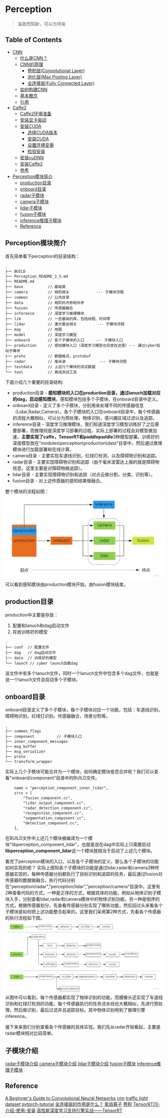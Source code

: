 # Perception

> 温故而知新，可以为师矣


## Table of Contents
- [CNN](cnn)
    - [什么是CNN？](cnn#what_is_cnn)
    - [CNN的原理](cnn#cnn_principle)
        - [卷积层(Convolutional Layer)](cnn#convolutional)
        - [池化层(Max Pooling Layer)](cnn#max_pool)
        - [全连接层(Fully Connected Layer)](cnn#fully_connect)
    - [如何构建CNN](cnn#how_to)
    - [基本概念](cnn#base_concept)
    - [引用](cnn#reference)
- [Caffe2](caffe2)
    - [Caffe2环境准备](caffe2#env)
    - [安装显卡驱动](caffe2#drivers)
    - [安装CUDA](caffe2#cuda)
        - [选择CUDA版本](caffe2#cuda_version)
        - [安装CUDA](caffe2#cuda_install)
        - [设置环境变量](caffe2#cuda_env)
        - [检验安装](caffe2#cuda_check)
    - [安装cuDNN](caffe2#cudnn)
    - [安装Caffe2](caffe2#caffe2)
    - [参考](caffe2#reference)
- [Perception模块简介](#introduction)
    - [production目录](#production)
    - [onboard目录](#onboard)
    - [radar子模块](#sub_module)
    - [camera子模块](#sub_module)
    - [lidar子模块](#sub_module)
    - [fusion子模块](#sub_module)
    - [inference推理子模块](#sub_module)
    - [Reference](#reference)

<a name="introduction" />

## Perception模块简介

首先简单看下perception的目录结构：
```
.
├── BUILD
├── Perception_README_3_5.md
├── README.md
├── base           // 基础类
├── camera         // 相机相关            --- 子模块流程
├── common         // 公共目录
├── data           // 相机的内参和外参
├── fusion         // 传感器融合
├── inference      // 深度学习推理模块
├── lib            // 一些基础的库，包括线程、时间等
├── lidar          // 激光雷达相关         --- 子模块流程
├── map            // 地图
├── model          // 深度学习模型
├── onboard        // 各个子模块的入口     --- 子模块入口
├── production     // 感知模块入口（深度学习模型也存放在这里）--- 通过cyber启动子模块
├── proto          // 数据格式，protobuf
├── radar          // 毫米波               --- 子模块流程
├── testdata       // 上述几个模块的测试数据
└── tool           // 离线测试工具
```
下面介绍几个重要的目录结构:
* production目录 - **感知模块的入口在production目录，通过lanuch加载对应的dag，启动感知模块**，感知模块包括多个子模块，在onboard目录中定义。
* onboard目录 - 定义了多个子模块，分别用来处理不同的传感器信息（Lidar,Radar,Camera）。各个子模块的入口在onboard目录中，每个传感器的流程大概相似，可以分为预处理，物体识别，感兴趣区域过滤以及追踪。
* inference目录 - 深度学习推理模块，我们知道深度学习模型训练好了之后需要部署，而推理则是深度学习部署的过程，实际上部署的过程会对模型做加速，**主要实现了caffe，TensorRT和paddlepaddle**3种模型部署。训练好的深度模型放在"modules\perception\production\data"目录中，然后通过推理模块进行加载部署和在线计算。
* camera目录 - 主要实现车道线识别，红绿灯检测，以及障碍物识别和追踪。
* radar目录 - 主要实现障碍物识别和追踪（由于毫米波雷达上报的就是障碍物信息，这里主要是对障碍物做追踪）。
* lidar目录 - 主要实现障碍物识别和追踪（对点云做分割，分类，识别等）。
* fusion目录 - 对上述传感器的感知结果做融合。

整个模块的流程如图：
![process](img/perception_process.jpg)
可以看到感知模块由production模块开始，由fusion模块结束。


<a name="production" />

## production目录
production中主要是存放：
1. 配置和lanuch和dag启动文件
2. 存放训练好的模型
```
.
├── conf  // 配置文件
├── dag   // dag启动文件
├── data  // 训练好的模型
└── launch // cyber launch加载dag
```
该文件中有多个lanuch文件，同时一个lanuch文件中包含多个dag文件，也就是说一个lanuch文件会启动多个子模块。


<a name="onboard" />

## onboard目录
onboard目录定义了多个子模块，每个子模块对应一个功能，包括：车道线识别，障碍物识别，红绿灯识别，传感器融合，场景分割等。
```
.
├── common_flags
├── component          // 子模块入口
├── inner_component_messages
├── msg_buffer
├── msg_serializer
├── proto
└── transform_wrapper
```

实际上几个子模块可能合并为一个模块，如何确定模块是否合并呢？我们可以查看"onboard/component"目录中的BUILD文件。
```
    name = "perception_component_inner_lidar",
    srcs = [
        "fusion_component.cc",
        "lidar_output_component.cc",
        "radar_detection_component.cc",
        "recognition_component.cc",
        "segmentation_component.cc",
        "detection_component.cc",
    ],
```
在BUILD文件中上述几个模块被编译为一个模块"libperception_component_lidar"。也就是说在dag中实际上只需要启动**libperception_component_lidar**这一个模块就相当于启动了上述几个模块。


看完了perception模块的入口，以及各个子模块的定义，那么各个子模块的功能如何实现的呢？  实际上感知各个子模块的功能是通过lidar,radar和camera3种传感器实现的，每种传感器分别都执行了目标识别和追踪的任务，最后通过fusion对传感器的数据做融合，执行代码分别在"perception/radar","perception/lidar","perception/camera"目录中。这里有2种查看代码的方式，一种是正序的方式，根据具体的功能，例如从物体识别子模块入手，分别查看lidar,radar和camera模块中的物体识别功能，另一种是倒序的方式，根据传感器划分，先查看传感器分别实现了哪些功能，然后回过头来看各个子模块是如何把上述功能整合起来的。这里我们采用第2种方式，先看各个传感器的执行流程如下图。
![sensor](img/sensor.jpg)
从图中可以看到，每个传感器都实现了物体识别的功能，而摄像头还实现了车道线识别和红绿灯检测的功能，每个传感器执行的任务流水线也大概相似，先进行预处理，然后做识别，最后过滤并且追踪目标。其中物体识别用到了推理引擎inference。

接下来来我们分别查看各个传感器的具体实现。我们先从radar开始看起，主要是radar模块相对比较简单。


<a name="sub_module" />

## 子模块介绍
[radar子模块介绍](radar#radar_module)
[camera子模块介绍](camera#camera_module)
[lidar子模块介绍](lidar#lidar_module)
[fusion子模块](fusion#fusion_module)
[inference推理子模块](inference#inference_module)


<a name="reference" />

## Reference
[A Beginner's Guide to Convolutional Neural Networks](https://skymind.ai/wiki/convolutional-network)
[cnn](https://cs231n.github.io/convolutional-networks/)
[traffic light dataset](https://hci.iwr.uni-heidelberg.de/node/6132/download/3d66608cfb112934ef40175e9a20c81f)
[pytorch-tutorial](https://github.com/yunjey/pytorch-tutorial)
[全连接层的作用是什么？](https://www.zhihu.com/question/41037974)
[索伯算子](https://zh.wikipedia.org/wiki/%E7%B4%A2%E8%B2%9D%E7%88%BE%E7%AE%97%E5%AD%90)
[卷积](https://zh.wikipedia.org/wiki/%E5%8D%B7%E7%A7%AF)
[TensorRT(1)-介绍-使用-安装](https://arleyzhang.github.io/articles/7f4b25ce/)
[高性能深度学习支持引擎实战——TensorRT](https://zhuanlan.zhihu.com/p/35657027)

